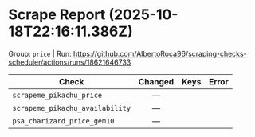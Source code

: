 # Scrape Report (2025-10-18T22:16:11.386Z)

Group: `price`  |  Run: https://github.com/AlbertoRoca96/scraping-checks-scheduler/actions/runs/18621646733

| Check | Changed | Keys | Error |
|---|:---:|:--|:--|
| `scrapeme_pikachu_price` | — |  |  |
| `scrapeme_pikachu_availability` | — |  |  |
| `psa_charizard_price_gem10` | — |  |  |
